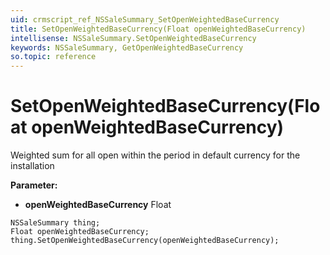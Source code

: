 ```yaml
---
uid: crmscript_ref_NSSaleSummary_SetOpenWeightedBaseCurrency
title: SetOpenWeightedBaseCurrency(Float openWeightedBaseCurrency)
intellisense: NSSaleSummary.SetOpenWeightedBaseCurrency
keywords: NSSaleSummary, GetOpenWeightedBaseCurrency
so.topic: reference
---
```


# SetOpenWeightedBaseCurrency(Float openWeightedBaseCurrency)

Weighted sum for all open within the period in default currency for the installation 

**Parameter:** 
 - **openWeightedBaseCurrency** Float

```crmscript
NSSaleSummary thing;
Float openWeightedBaseCurrency;
thing.SetOpenWeightedBaseCurrency(openWeightedBaseCurrency);
```

